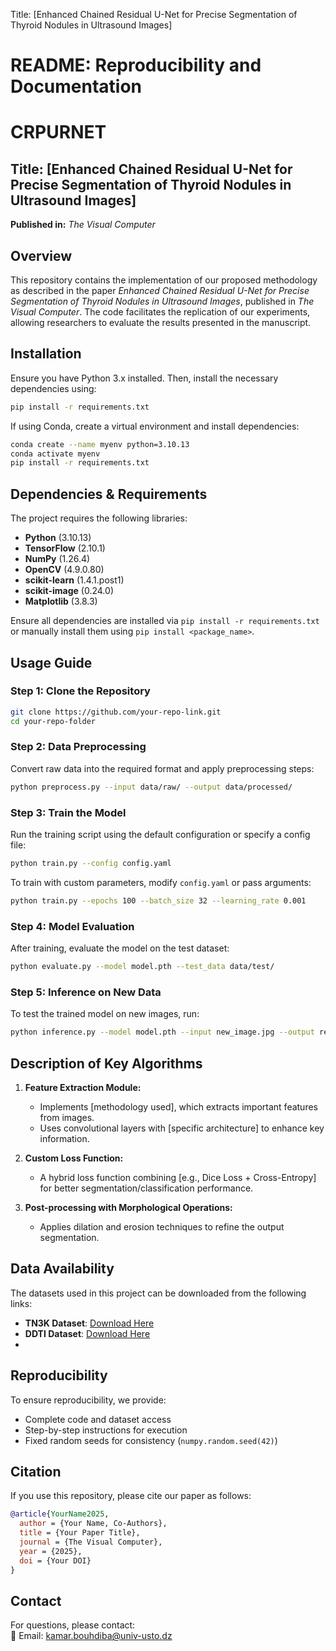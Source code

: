 

Title: [Enhanced Chained Residual U-Net for Precise Segmentation of Thyroid Nodules in Ultrasound Images]

# **README: Reproducibility and Documentation**
# CRPURNET

## **Title:** [Enhanced Chained Residual U-Net for Precise Segmentation of Thyroid Nodules in Ultrasound Images]  
**Published in:** *The Visual Computer*  

## **Overview**  
This repository contains the implementation of our proposed methodology as described in the paper *Enhanced Chained Residual U-Net for Precise Segmentation of Thyroid Nodules in Ultrasound Images*, published in *The Visual Computer*. The code facilitates the replication of our experiments, allowing researchers to evaluate the results presented in the manuscript.

## **Installation**  
Ensure you have Python 3.x installed. Then, install the necessary dependencies using:  
```bash
pip install -r requirements.txt
```
If using Conda, create a virtual environment and install dependencies:  
```bash
conda create --name myenv python=3.10.13  
conda activate myenv  
pip install -r requirements.txt  
```

## **Dependencies & Requirements**  
The project requires the following libraries:  
- **Python** (3.10.13)  
- **TensorFlow** (2.10.1)  
- **NumPy** (1.26.4)  
- **OpenCV** (4.9.0.80)  
- **scikit-learn** (1.4.1.post1)
- **scikit-image** (0.24.0)
- **Matplotlib** (3.8.3)  

Ensure all dependencies are installed via `pip install -r requirements.txt` or manually install them using `pip install <package_name>`.

## **Usage Guide**  

### **Step 1: Clone the Repository**  
```bash
git clone https://github.com/your-repo-link.git
cd your-repo-folder
```

### **Step 2: Data Preprocessing**  
Convert raw data into the required format and apply preprocessing steps:  
```bash
python preprocess.py --input data/raw/ --output data/processed/
```

### **Step 3: Train the Model**  
Run the training script using the default configuration or specify a config file:  
```bash
python train.py --config config.yaml
```
To train with custom parameters, modify `config.yaml` or pass arguments:  
```bash
python train.py --epochs 100 --batch_size 32 --learning_rate 0.001
```

### **Step 4: Model Evaluation**  
After training, evaluate the model on the test dataset:  
```bash
python evaluate.py --model model.pth --test_data data/test/
```

### **Step 5: Inference on New Data**  
To test the trained model on new images, run:  
```bash
python inference.py --model model.pth --input new_image.jpg --output result.jpg
```

## **Description of Key Algorithms**  
1. **Feature Extraction Module:**  
   - Implements [methodology used], which extracts important features from images.  
   - Uses convolutional layers with [specific architecture] to enhance key information.  

2. **Custom Loss Function:**  
   - A hybrid loss function combining [e.g., Dice Loss + Cross-Entropy] for better segmentation/classification performance.  

3. **Post-processing with Morphological Operations:**  
   - Applies dilation and erosion techniques to refine the output segmentation.  

## **Data Availability**  

The datasets used in this project can be downloaded from the following links:

- **TN3K Dataset**: [Download Here](https://drive.google.com/file/d/1reHyY5eTZ5uePXMVMzFOq5j3eFOSp50F/view?usp=sharing)
- **DDTI Dataset**: [Download Here](https://www.kaggle.com/datasets/dasmehdixtr/ddti-thyroid-ultrasound-images)
- 


## **Reproducibility**  
To ensure reproducibility, we provide:  
- Complete code and dataset access  
- Step-by-step instructions for execution  
- Fixed random seeds for consistency (`numpy.random.seed(42)`)  

## **Citation**  
If you use this repository, please cite our paper as follows:  
```bibtex
@article{YourName2025,
  author = {Your Name, Co-Authors},
  title = {Your Paper Title},
  journal = {The Visual Computer},
  year = {2025},
  doi = {Your DOI}
}
```

## **Contact**  
For questions, please contact:  
📧 Email: kamar.bouhdiba@univ-usto.dz


